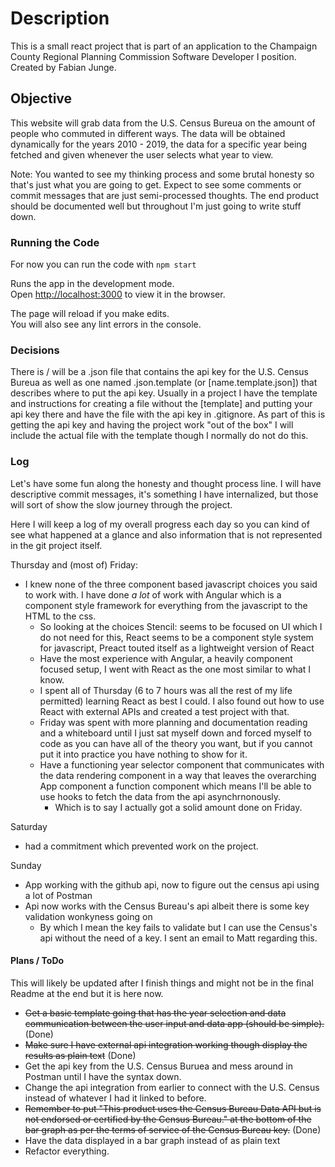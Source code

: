 # Description

This is a small react project that is part of an application to the Champaign County Regional Planning Commission Software Developer I position.
Created by Fabian Junge.

## Objective

This website will grab data from the U.S. Census Bureua on the amount of people who commuted in different ways.
The data will be obtained dynamically for the years 2010 - 2019, the data for a specific year being fetched and given whenever the user selects what year to view.

Note: You wanted to see my thinking process and some brutal honesty so that's just what you are going to get.
Expect to see some comments or commit messages that are just semi-processed thoughts. The end product should be documented well but throughout I'm just going to write stuff down.

### Running the Code

For now you can run the code with `npm start`

Runs the app in the development mode.\
Open [http://localhost:3000](http://localhost:3000) to view it in the browser.

The page will reload if you make edits.\
You will also see any lint errors in the console.

### Decisions
There is / will be a .json file that contains the api key for the U.S. Census Bureua as well as one named .json.template (or \[name\.template.json]) that describes where to put the api key.
Usually in a project I have the template and instructions for creating a file without the \[template\] and putting your api key there and have the file with the api key in .gitignore.
As part of this is getting the api key and having the project work "out of the box" I will include the actual file with the template though I normally do not do this.

### Log 
Let's have some fun along the honesty and thought process line.
I will have descriptive commit messages, it's something I have internalized, but those will sort of show the slow journey through the project.

Here I will keep a log of my overall progress each day so you can kind of see what happened at a glance and also information that is not represented in the git project itself.

Thursday and (most of) Friday:
 * I knew none of the three component based javascript choices you said to work with. I have done *a lot* of work with Angular which is a component style framework for
everything from the javascript to the HTML to the css.
	* So looking at the choices Stencil: seems to be focused on UI which I do not need for this, React seems to be a component style system for javascript, Preact touted itself as a lightweight version of React
	* Have the most experience with Angular, a heavily component focused setup, I went with React as the one most similar to what I know.
	* I spent all of Thursday (6 to 7 hours was all the rest of my life permitted) learning React as best I could. I also found out how to use React with external APIs and created a test project with that.
	* Friday was spent with more planning and documentation reading and a whiteboard until I just sat myself down and forced myself to code as you can have all of the theory you want, but if you cannot put it into practice you have nothing to show for it.
	* Have a functioning year selector component that communicates with the data rendering component in a way that leaves the overarching App component a function component which means I'll be able to use hooks to fetch the data from the api asynchrnonously.
		* Which is to say I actually got a solid amount done on Friday.

Saturday
 * had a commitment which prevented work on the project.

Sunday
 * App working with the github api, now to figure out the census api using a lot of Postman
 * Api now works with the Census Bureau's api albeit there is some key validation wonkyness going on
 	* By which I mean the key fails to validate but I can use the Census's api without the need of a key. I sent an email to Matt regarding this.

#### Plans / ToDo
This will likely be updated after I finish things and might not be in the final Readme at the end but it is here now.
* ~~Get a basic template going that has the year selection and data communication between the user input and data app (should be simple).~~ (Done)
* ~~Make sure I have external api integration working though display the results as plain text~~ (Done)
* Get the api key from the U.S. Census Buruea and mess around in Postman until I have the syntax down.
* Change the api integration from earlier to connect with the U.S. Census instead of whatever I had it linked to before.
* ~~Remember to put "This product uses the Census Bureau Data API but is not endorsed or certified by the Census Bureau." at the bottom of the bar graph as per the terms of service of the Census Bureau key.~~ (Done)
* Have the data displayed in a bar graph instead of as plain text
* Refactor everything.
